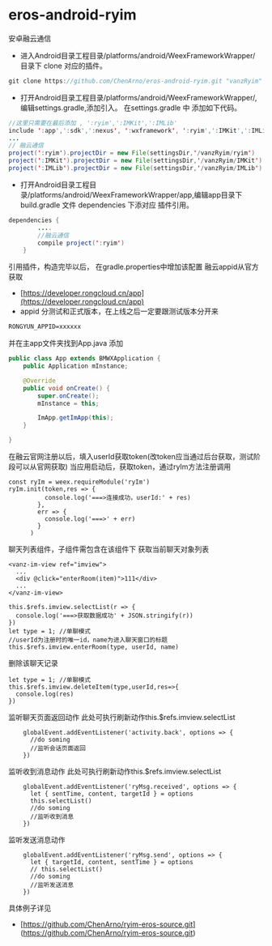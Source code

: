 # eros-android-ryim
安卓融云通信

- 进入Android目录工程目录/platforms/android/WeexFrameworkWrapper/ 目录下 clone 对应的插件。
```Java
git clone https://github.com/ChenArno/eros-android-ryim.git "vanzRyim"
```
- 打开Android目录工程目录/platforms/android/WeexFrameworkWrapper/,编辑settings.gradle,添加引入。 在settings.gradle 中 添加如下代码。

```Java
//这里只需要在最后添加 , ':ryim',':IMKit',':IMLib' 
include ':app',':sdk',':nexus', ':wxframework', ':ryim',':IMKit',':IMLib'  
...
// 融云通信
project(':ryim').projectDir = new File(settingsDir,'/vanzRyim/ryim')
project(':IMKit').projectDir = new File(settingsDir,'/vanzRyim/IMKit')
project(':IMLib').projectDir = new File(settingsDir,'/vanzRyim/IMLib')
```
- 打开Android目录工程目录/platforms/android/WeexFrameworkWrapper/app,编辑app目录下build.gradle 文件 dependencies 下添对应 插件引用。

```Java
dependencies {
        ....
        //融云通信
        compile project(':ryim')
    }
```
引用插件，构造完毕以后，
在gradle.properties中增加该配置
融云appid从官方获取
- [https://developer.rongcloud.cn/app](https://developer.rongcloud.cn/app)
- appid 分测试和正式版本，在上线之后一定要跟测试版本分开来
```Html
RONGYUN_APPID=xxxxxx
```
并在主app文件夹找到App.java
添加
```Java
public class App extends BMWXApplication {
    public Application mInstance;

    @Override
    public void onCreate() {
        super.onCreate();
        mInstance = this;

        ImApp.getImApp(this);
    }

}
```

在融云官网注册以后，填入userId获取token(改token应当通过后台获取，测试阶段可以从官网获取)
当应用启动后，获取token，通过ryIm方法注册调用
```Js
const ryIm = weex.requireModule('ryIm')
ryIm.init(token,res => {
          console.log('===>连接成功，userId:' + res)
        },
        err => {
          console.log('===>' + err)
        }
      )
```

聊天列表组件，子组件需包含在该组件下
获取当前聊天对象列表

```Js
<vanz-im-view ref="imview">
  ...
  <div @click="enterRoom(item)">111</div>
  ...
</vanz-im-view>

this.$refs.imview.selectList(r => {
  console.log('===>获取数据成功' + JSON.stringify(r))
})
let type = 1; //单聊模式
//userId为注册时的唯一id，name为进入聊天窗口的标题
this.$refs.imview.enterRoom(type, userId, name)
```

删除该聊天记录

```Js
let type = 1; //单聊模式
this.$refs.imview.deleteItem(type,userId,res=>{
  console.log(res)
})
```
监听聊天页面返回动作
此处可执行刷新动作this.$refs.imview.selectList
```Js
    globalEvent.addEventListener('activity.back', options => {
      //do soming
      //监听会话页面返回
    })
```
监听收到消息动作
此处可执行刷新动作this.$refs.imview.selectList
```Js
    globalEvent.addEventListener('ryMsg.received', options => {
      let { sentTime, content, targetId } = options
      this.selectList()
      //do soming
      //监听收到消息
    })
```
监听发送消息动作
```Js
    globalEvent.addEventListener('ryMsg.send', options => {
      let { targetId, content, sentTime } = options
      // this.selectList()
      //do soming
      //监听发送消息
    })
```

具体例子详见

- [https://github.com/ChenArno/ryim-eros-source.git] (https://github.com/ChenArno/ryim-eros-source.git)
